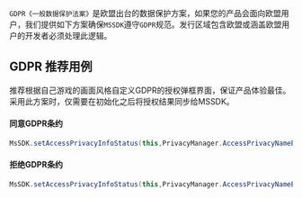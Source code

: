 
`GDPR《一般数据保护法案》`是欧盟出台的数据保护方案，如果您的产品会面向欧盟用户，我们提供如下方案确保`MSSDK`遵守`GDPR`规范。发行区域包含欧盟或涵盖欧盟用户的开发者必须处理此逻辑。

## GDPR 推荐用例

推荐根据自己游戏的画面风格自定义GDPR的授权弹框界面，保证产品体验最佳。
采用此方案时，仅需要在初始化之后将授权结果同步给MSSDK。

#### 同意GDPR条约

```java
MsSDK.setAccessPrivacyInfoStatus(this,PrivacyManager.AccessPrivacyNameEnum.GDPR,PrivacyManager.AccessPrivacyInfoStatusEnum.AccessPrivacyInfoStatusAccepted);
```

#### 拒绝GDPR条约

```java
MsSDK.setAccessPrivacyInfoStatus(this,PrivacyManager.AccessPrivacyNameEnum.GDPR,PrivacyManager.AccessPrivacyInfoStatusEnum.AccessPrivacyInfoStatusDenied);
```



